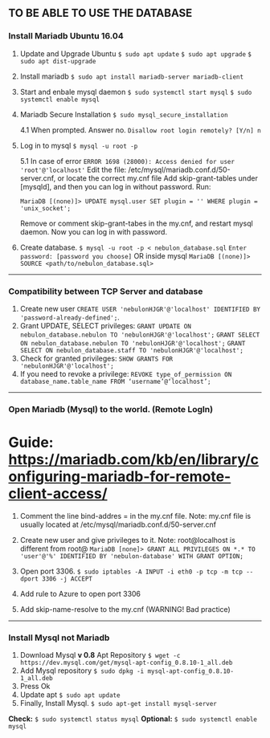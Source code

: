 ## TO BE ABLE TO USE THE DATABASE

### Install Mariadb Ubuntu 16.04

1. Update and Upgrade Ubuntu
   ``` $ sudo apt update ```
   ``` $ sudo apt upgrade ```
   ``` $ sudo apt dist-upgrade ```
   
2. Install mariadb
   ``` $ sudo apt install mariadb-server mariadb-client  ```
   
3. Start and enbale mysql daemon
   ``` $ sudo systemctl start mysql ```
   ``` $ sudo systemctl enable mysql ```
   
4. Mariadb Secure Installation
   ``` $ sudo mysql_secure_installation ```
   
   4.1 When prompted. Answer no.
   ``` Disallow root login remotely? [Y/n] n ```
   
5. Log in to mysql
   ``` $ mysql -u root -p ```
   
   5.1 In case of error
   ``` ERROR 1698 (28000): Access denied for user 'root'@'localhost' ```
   Edit the file: /etc/mysql/mariadb.conf.d/50-server.cnf, or locate the correct my.cnf file
   Add skip-grant-tables under [mysqld], and then you can log in without password. Run:
   
   ``` MariaDB [(none)]> UPDATE mysql.user SET plugin = '' WHERE plugin = 'unix_socket'; ```
   
   Remove or comment skip-grant-tabes in the my.cnf, and restart mysql daemon. Now you can
   log in with password.

6. Create database.
   ``` $ mysql -u root -p < nebulon_database.sql ```
   ``` Enter password: [password you choose] ```
   OR inside mysql
   ``` MariaDB [(none)]> SOURCE <path/to/nebulon_database.sql> ```
     
--------------------------------------

### Compatibility between TCP Server and database

1. Create new user ``` CREATE USER 'nebulonHJGR'@'localhost' IDENTIFIED BY 'password-already-defined'; ```.
2. Grant UPDATE, SELECT privileges:
   ``` GRANT UPDATE ON nebulon_database.nebulon TO 'nebulonHJGR'@'localhost'; ```
   ``` GRANT SELECT ON nebulon_database.nebulon TO 'nebulonHJGR'@'localhost'; ```
   ``` GRANT SELECT ON nebulon_database.staff TO 'nebulonHJGR'@'localhost'; ```
3. Check for granted privileges:
   ``` SHOW GRANTS FOR 'nebulonHJGR'@'localhost'; ```
4. If you need to revoke a privilege:
   ``` REVOKE type_of_permission ON database_name.table_name FROM ‘username’@‘localhost’; ```

--------------------------------------

### Open Mariadb (Mysql) to the world. (Remote LogIn)

# Guide: https://mariadb.com/kb/en/library/configuring-mariadb-for-remote-client-access/

1. Comment the line bind-addres = <some-ip-address> in the my.cnf file.
   Note: my.cnf file is usually located at /etc/mysql/mariadb.conf.d/50-server.cnf

2. Create new user and give privileges to it.
   Note: root@localhost is different from root@<some-ip>
   ``` MariaDB [none]> GRANT ALL PRIVILEGES ON *.* TO 'user'@'%' IDENTIFIED BY 'nebulon-database' WITH GRANT OPTION; ```

3. Open port 3306.
   ``` $ sudo iptables -A INPUT -i eth0 -p tcp -m tcp --dport 3306 -j ACCEPT ```

4. Add rule to Azure to open port 3306

5. Add skip-name-resolve to the my.cnf (WARNING! Bad practice)
   
--------------------------------------

### Install Mysql not Mariadb

1. Download Mysql **v 0.8** Apt Repository
   ``` $ wget -c https://dev.mysql.com/get/mysql-apt-config_0.8.10-1_all.deb ```
2. Add Mysql repository
   ``` $ sudo dpkg -i mysql-apt-config_0.8.10-1_all.deb ```
3. Press Ok
4. Update apt
   ``` $ sudo apt update ```
5. Finally, Install Mysql.
   ``` $ sudo apt-get install mysql-server ```

**Check:**
   ``` $ sudo systemctl status mysql ```
**Optional:**
   ``` $ sudo systemctl enable mysql ```